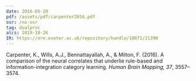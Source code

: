 ```yaml
---
date: 2016-05-20
pdf: /assets/pdf/carpenter2016.pdf
osr: /no-osr
tag: dualproc
alcs: 2019-10-26
IR: https://ore.exeter.ac.uk/repository/handle/10871/21390
---
```


Carpenter, K., Wills, A.J., Bennattayallah, A., & Milton, F. (2016). A comparison of the neural correlates that underlie rule-based and information-integration category learning. _Human Brain Mapping, 37_, 3557–3574. 
